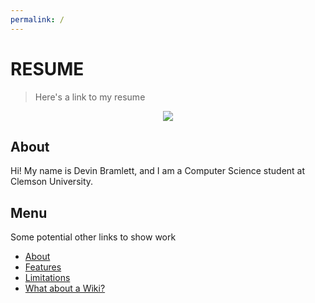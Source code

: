```yaml
---
permalink: /
---
```

# **RESUME**
> Here's a link to my resume

<div align="center">
    <a href="https://docs.google.com/document/d/1gLyUIw3TKcWr22TKjy8_VwMQVmGr9y8ykJOBIJSFbQ8/edit?tab=t.0#heading=h.x8fm1uorkbaw">
        <img src="https://img.shields.io/badge/Devin's%20Resume-blue">
    </a>
</div>


## About
Hi! My name is Devin Bramlett, and I am a Computer Science student at Clemson University. 



## Menu

Some potential other links to show work

- [About](about.md)
- [Features](features.md)
- [Limitations](limitations.md)
- [What about a Wiki?](wiki.md)



